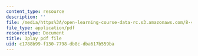 ```yaml
---
content_type: resource
description: ''
file: /media/https%3A/open-learning-course-data-rc.s3.amazonaws.com/8-421-atomic-and-optical-physics-i-spring-2014/c1788b99f1307798db8cdba617b559ba_zMlEb29UlKw.pdf
file_type: application/pdf
resourcetype: Document
title: 3play pdf file
uid: c1788b99-f130-7798-db8c-dba617b559ba
---
```

